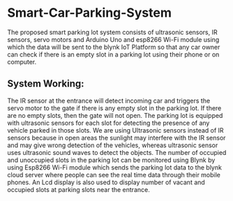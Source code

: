 # Smart-Car-Parking-System
The proposed smart parking lot system consists of ultrasonic sensors, IR sensors, servo motors and
Arduino Uno and esp8266 Wi-Fi module using which the data will be sent to the blynk IoT Platform so
that any car owner can check if there is an empty slot in a parking lot using their phone or on computer.
## System Working:
The IR sensor at the entrance will detect incoming car and triggers the servo motor to the gate if there is
any empty slot in the parking lot. If there are no empty slots, then the gate will not open.
The parking lot is equipped with ultrasonic sensors for each slot for detecting the presence of any vehicle
parked in those slots. We are using Ultrasonic sensors instead of IR sensors because in open areas the
sunlight may interfere with the IR sensor and may give wrong detection of the vehicles, whereas
ultrasonic sensor uses ultrasonic sound waves to detect the objects.
The number of occupied and unoccupied slots in the parking lot can be monitored using Blynk by using
Esp8266 Wi-Fi module which sends the parking lot data to the blynk cloud server where people can see
the real time data through their mobile phones.
An Lcd display is also used to display number of vacant and occupied slots at parking slots near the
entrance.

